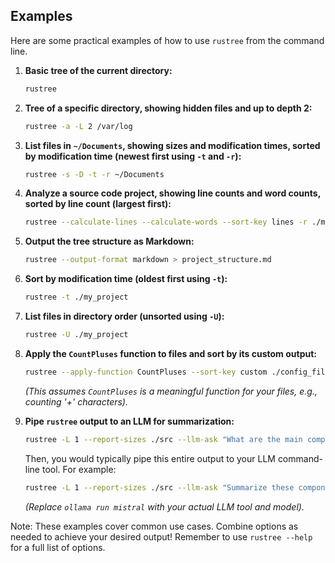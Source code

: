 ## Examples

Here are some practical examples of how to use `rustree` from the command line.

1.  **Basic tree of the current directory:**
    ```bash
    rustree
    ```

2.  **Tree of a specific directory, showing hidden files and up to depth 2:**
    ```bash
    rustree -a -L 2 /var/log
    ```

3.  **List files in `~/Documents`, showing sizes and modification times, sorted by modification time (newest first using `-t` and `-r`):**
    ```bash
    rustree -s -D -t -r ~/Documents
    ```

4.  **Analyze a source code project, showing line counts and word counts, sorted by line count (largest first):**
    ```bash
    rustree --calculate-lines --calculate-words --sort-key lines -r ./my_project_src
    ```

5.  **Output the tree structure as Markdown:**
    ```bash
    rustree --output-format markdown > project_structure.md
    ```

6.  **Sort by modification time (oldest first using `-t`):**
    ```bash
    rustree -t ./my_project
    ```

7.  **List files in directory order (unsorted using `-U`):**
    ```bash
    rustree -U ./my_project
    ```

8.  **Apply the `CountPluses` function to files and sort by its custom output:**
    ```bash
    rustree --apply-function CountPluses --sort-key custom ./config_files
    ```
    *(This assumes `CountPluses` is a meaningful function for your files, e.g., counting '+' characters).*

9.  **Pipe `rustree` output to an LLM for summarization:**
    ```bash
    rustree -L 1 --report-sizes ./src --llm-ask "What are the main components in the src directory based on this tree?"
    ```
    Then, you would typically pipe this entire output to your LLM command-line tool. For example:
    ```bash
    rustree -L 1 --report-sizes ./src --llm-ask "Summarize these components" | ollama run mistral
    ```
    *(Replace `ollama run mistral` with your actual LLM tool and model).*

Note: These examples cover common use cases. Combine options as needed to achieve your desired output! Remember to use `rustree --help` for a full list of options.